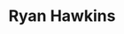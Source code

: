 ---
title: Ryan Hawkins
qrcode: data:image/png;base64,iVBORw0KGgoAAAANSUhEUgAAAQAAAAEAAQMAAABmvDolAAAABlBMVEX///8AAABVwtN&#43;AAACAklEQVR42uyYMbLkIAxE20VAyBE4Cjcb2zfjKByBkICityQ8&#43;z27E/3IclnR1PglAqlRC0888cTvYiXJBrgK&#43;AqyvBDkP94LALA0AKEsZHYsQMjHBzuAI/cWM0J5&#43;QpHsodMFosAZ350DathoCOSFd1z4I6A1mTkbKkMz71/KdqrA6oPMXetyeRa3PsXAbk4MOMNyGVt3yT94oCUHBuSIzeVtyPNcjOgB26IBOLma2KLA4HLqbMsAACSVODUhwRf4JjHx6UaABxFFKiXBXRfVjKT1oAqaao6t6B3Jom3eDOgBw45hxr3BrCpMIq8mwIc8ypTkNSkXKqOdP9c9&#43;WB1TG/gOTqHEw9N0fRB1gCNE1SB4IWsmtxczWNn/HgJgCkJksSTffaZGOegy2gI0lLdcS96Swn&#43;nAWcxuA6oN01vA1dS&#43;dxXPrWQDE8qyHrYZqNbuI3V&#43;VuwkAVQ15eeU4xEXoW/xhgq4PiP6JfNeoqxDNOA3EzRogafZQ1oZjluNyckkmACDt0klacllkQpTuw7HeAHh7veMHWZYODF9MAcfyMLFiVUdXRDFOYm4DeO9AqvbS9EP4bwV6deDYR1FHUbqGZW5Fbglktd9zjGD9cg5GAGBhhUykc3sAU8DcuidX45hv7JgyYQs4loeQJ0ndwd6Rlh9bfQ/giSee&#43;Iw/AQAA//8aebgPyOzjDQAAAABJRU5ErkJggg==
index: false
private: true
---